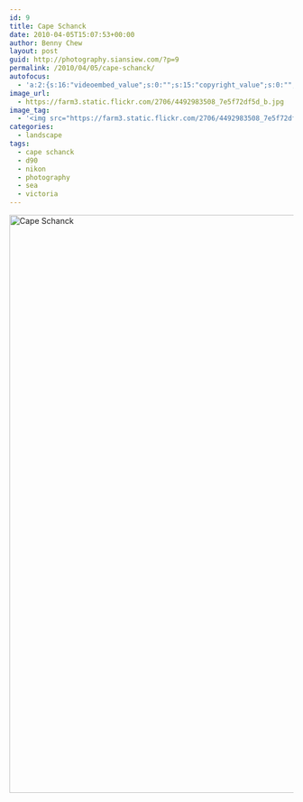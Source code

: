 ```yaml
---
id: 9
title: Cape Schanck
date: 2010-04-05T15:07:53+00:00
author: Benny Chew
layout: post
guid: http://photography.siansiew.com/?p=9
permalink: /2010/04/05/cape-schanck/
autofocus:
  - 'a:2:{s:16:"videoembed_value";s:0:"";s:15:"copyright_value";s:0:"";}'
image_url:
  - https://farm3.static.flickr.com/2706/4492983508_7e5f72df5d_b.jpg
image_tag:
  - '<img src="https://farm3.static.flickr.com/2706/4492983508_7e5f72df5d_b.jpg" />'
categories:
  - landscape
tags:
  - cape schanck
  - d90
  - nikon
  - photography
  - sea
  - victoria
---
```

<a href="https://farm3.static.flickr.com/2706/4492983508_7e5f72df5d_b.jpg" title="Cape Schanck by siansiew, on Flickr" rel="lightbox"><img src="https://farm3.static.flickr.com/2706/4492983508_7e5f72df5d_b.jpg" width="680" height="1024" alt="Cape Schanck" /></a>

